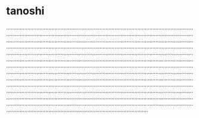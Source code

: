# tanoshi
..........................................................................................................................................................................................................................................................................................................................................................................................................................................................................................................................................................................................................................................................................................................................................................................................................................................................................................................................................................................................................................................................................................................................................................................................................................................................................................................................................................................................................................................................................................................................................................................................................................................................................................................................................................................